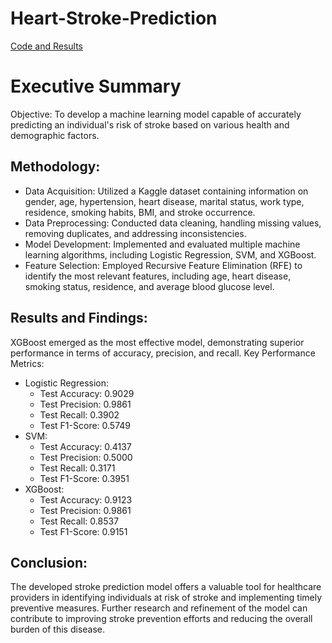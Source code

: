 # Heart-Stroke-Prediction

[Code and Results](https://drive.google.com/file/d/1vJ7LaqYDtyV2EuUR7p0ub_GgIIa-8v8Y/view?usp=sharing)

# Executive Summary

Objective: To develop a machine learning model capable of accurately predicting an individual's risk of stroke based on various health and demographic factors.

## Methodology:

* Data Acquisition: Utilized a Kaggle dataset containing information on gender, age, hypertension, heart disease, marital status, work type, residence, smoking habits, BMI, and stroke occurrence.
* Data Preprocessing: Conducted data cleaning, handling missing values, removing duplicates, and addressing inconsistencies.
* Model Development: Implemented and evaluated multiple machine learning algorithms, including Logistic Regression, SVM, and XGBoost.
* Feature Selection: Employed Recursive Feature Elimination (RFE) to identify the most relevant features, including age, heart disease, smoking status, residence, and average blood glucose level.

## Results and Findings:

XGBoost emerged as the most effective model, demonstrating superior performance in terms of accuracy, precision, and recall.
Key Performance Metrics:

* Logistic Regression:
  * Test Accuracy: 0.9029
  * Test Precision: 0.9861
  * Test Recall: 0.3902
  * Test F1-Score: 0.5749
* SVM:
  * Test Accuracy: 0.4137
  * Test Precision: 0.5000
  * Test Recall: 0.3171
  * Test F1-Score: 0.3951
* XGBoost:
  * Test Accuracy: 0.9123
  * Test Precision: 0.9861
  * Test Recall: 0.8537
  * Test F1-Score: 0.9151

## Conclusion:

The developed stroke prediction model offers a valuable tool for healthcare providers in identifying individuals at risk of stroke and implementing timely preventive measures. Further research and refinement of the model can contribute to improving stroke prevention efforts and reducing the overall burden of this disease.
